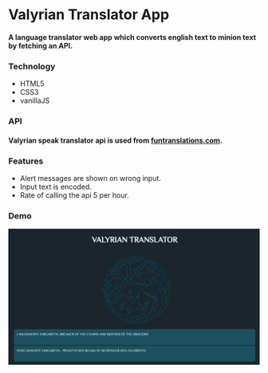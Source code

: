 #  Valyrian Translator App

#### A language translator web app which converts english text to minion text by fetching an API.

### Technology
* HTML5
* CSS3
* vanillaJS

### API
#### Valyrian speak translator api is used from [funtranslations.com](https://funtranslations.com/).

### Features
* Alert messages are shown on wrong input.
* Input text is encoded.
* Rate of calling the api 5 per hour.

### Demo
![Screenshot of webiste](https://github.com/AdityaAgrawal-03/valyrian-translator/blob/master/demo/demo.png)
